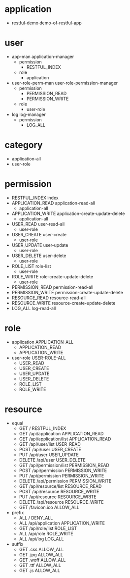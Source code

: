 # application

* restful-demo demo-of-restful-app

# user

* app-man application-manager
	* permission
		* RESTFUL_INDEX
	* role
		* application
* user-role-perm-man user-role-permission-manager
	* permission
		* PERMISSION_READ
		* PERMISSION_WRITE
	* role
		* user-role
* log log-manager
	* permission
		* LOG_ALL


# category

* application-all
* user-role

# permission

* RESTFUL_INDEX index
* APPLICATION_READ application-read-all
	* application-all
* APPLICATION_WRITE application-create-update-delete
	* application-all
* USER_READ user-read-all
	* user-role
* USER_CREATE user-create
	* user-role
* USER_UPDATE user-update
	* user-role
* USER_DELETE user-delete
	* user-role
* ROLE_LIST role-list
	* user-role
* ROLE_WRITE role-create-update-delete
	* user-role
* PERMISSION_READ permission-read-all
* PERMISSION_WRITE permission-create-update-delete
* RESOURCE_READ resource-read-all
* RESOURCE_WRITE resource-create-update-delete
* LOG_ALL log-read-all


# role

* application APPLICATION-ALL
	* APPLICATION_READ
	* APPLICATION_WRITE
* user-role USER-ROLE-ALL
	* USER_READ
	* USER_CREATE
	* USER_UPDATE
	* USER_DELETE
	* ROLE_LIST
	* ROLE_WRITE

# resource

* equal
	* GET / RESTFUL_INDEX
	* GET /api/application APPLICATION_READ
	* GET /api/application/list APPLICATION_READ
	* GET /api/user/list USER_READ
	* POST /api/user USER_CREATE
	* PUT /api/user USER_UPDATE
	* DELETE /api/user USER_DELETE
	* GET /api/permission/list PERMISSION_READ
	* POST /api/permission PERMISSION_WRITE
	* PUT /api/permission PERMISSION_WRITE
	* DELETE /api/permission PERMISSION_WRITE
	* GET /api/resource/list RESOURCE_READ
	* POST /api/resource RESOURCE_WRITE
	* PUT /api/resource RESOURCE_WRITE
	* DELETE /api/resource RESOURCE_WRITE
	* GET /favicon.ico ALLOW_ALL
* prefix
	* ALL / DENY_ALL
	* ALL /api/application APPLICATION_WRITE
	* GET /api/role/list ROLE_LIST
	* ALL /api/role ROLE_WRITE
	* ALL /api/log LOG_ALL
* suffix
	* GET .css ALLOW_ALL
	* GET .jpg ALLOW_ALL
	* GET .woff ALLOW_ALL
	* GET .ttf ALLOW_ALL
	* GET .js ALLOW_ALL
